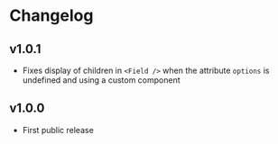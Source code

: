 # Changelog

## v1.0.1
- Fixes display of children in `<Field />` when the attribute `options` is undefined and using a custom component

## v1.0.0
- First public release
